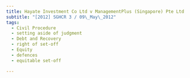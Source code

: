 ```yaml
---
title: Hayate Investment Co Ltd v ManagementPlus (Singapore) Pte Ltd 
subtitle: "[2012] SGHCR 3 / 09\_May\_2012"
tags:
  - Civil Procedure
  - setting aside of judgment
  - Debt and Recovery
  - right of set-off
  - Equity
  - defences
  - equitable set-off

---
```


